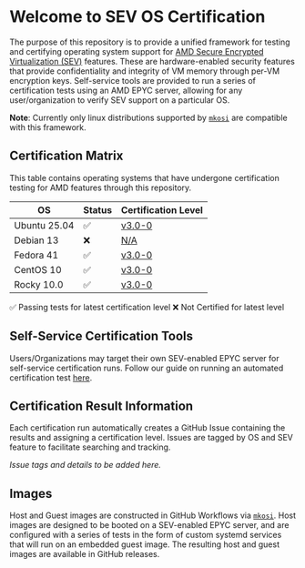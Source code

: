 # Welcome to SEV OS Certification


The purpose of this repository is to provide a unified framework for testing and certifying operating system support for [AMD Secure Encrypted Virtualization (SEV)](https://www.amd.com/en/developer/sev.html) features. These are hardware-enabled security features that provide confidentiality and integrity of VM memory through per-VM encryption keys. Self-service tools are provided to run a series of certification tests using an AMD EPYC server, allowing for any user/organization to verify SEV support on a particular OS. 

**Note**: Currently only linux distributions supported by [`mkosi`](https://github.com/systemd/mkosi) are compatible with this framework.

## Certification Matrix

This table contains operating systems that have undergone certification testing for AMD features through this repository. 

| OS |  Status |  Certification Level |
|---|---|---|
| Ubuntu 25.04 | ✅ | [v3.0-0](https://github.com/amd-aliem/sev-certify/issues/35) |
| Debian 13 |  ❌ |  [N/A](https://github.com/AMDEPYC/sev-certify/issues/152) |
| Fedora 41 | ✅ | [v3.0-0](https://github.com/amd-aliem/sev-certify/issues/33) |
| CentOS 10 |  ✅ |  [v3.0-0](https://github.com/AMDEPYC/sev-certify/issues/151) |
| Rocky 10.0 | ✅ | [v3.0-0](https://github.com/amd-aliem/sev-certify/issues/34) |

✅ Passing tests for latest certification level
❌ Not Certified for latest level

## Self-Service Certification Tools


Users/Organizations may target their own SEV-enabled EPYC server for self-service certification runs. Follow our guide on running an automated certification test [here](https://github.com/AMDEPYC/sev-certify/blob/main/docs/how-to-generate-certs.md).

## Certification Result Information

Each certification run automatically creates a GitHub Issue containing the results and assigning a certification level. Issues are tagged by OS and SEV feature to facilitate searching and tracking.

_Issue tags and details to be added here._

## Images


Host and Guest images are constructed in GitHub Workflows via [`mkosi`](https://github.com/systemd/mkosi). Host images are designed to be booted on a SEV-enabled EPYC server, and are configured with a series of tests in the form of custom systemd services that will run on an embedded guest image. The resulting host and guest images are available in GitHub releases.


